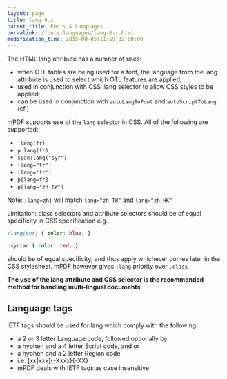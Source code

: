 ```yaml
---
layout: page
title: lang 6.x
parent_title: Fonts & Languages
permalink: /fonts-languages/lang-6-x.html
modification_time: 2015-08-05T11:59:32+00:00
---
```


The HTML lang attribute has a number of uses:

- when OTL tables are being used for a font, the language from the lang attribute is used to select which OTL features are applied;
- used in conjunction with CSS :lang selector to allow CSS styles to be applied;
- can be used in conjunction with `autoLangToFont` and `autoScriptToLang` (cf.)

mPDF supports use of the `lang` selector in CSS. All of the following are supported:

- `:lang(fr)`
- `p:lang(fr)`
- `span:lang("syr")`
- `[lang="fr"]`
- `[lang='fr']`
- `p[lang=fr]`
- `p[lang="zh-TW"]`

Note: `[lang=zh]` will match `lang="zh-TW"` and `lang="zh-HK"`

Limitation: class selectors and attribute selectors should be of equal specificity in CSS specification e.g.

```css
:lang(syr) { color: blue; }

.syriac { color: red; }

```

should be of equal specificity, and thus apply whichever comes later in the CSS stylesheet. 
mPDF however gives `:lang` priority over `.class`

**The use of the lang attribute and CSS selector is the recommended method for handling multi-lingual documents**

## Language tags

IETF tags should be used for lang which comply with the following:

- a 2 or 3 letter Language code, followed optionally by
- a hyphen and a 4 letter Script code, and or
- a hyphen and a 2 letter Region code
- i.e. [xx\|xxx]{-Xxxx}{-XX}
- mPDF deals with IETF tags as case insensitive
